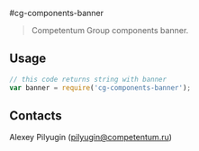 #cg-components-banner
 > Competentum Group components banner.

## Usage
```javascript
// this code returns string with banner
var banner = require('cg-components-banner');

```

## Contacts
Alexey Pilyugin ([pilyugin@competentum.ru](mailto:pilyugin@competentum.ru))